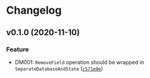 # Changelog

<!--next-version-placeholder-->

## v0.1.0 (2020-11-10)
### Feature
* DM001: `RemoveField` operation should be wrapped in `SeparateDatabaseAndState` ([`c571e0e`](https://github.com/browniebroke/flake8-django-migrations/commit/c571e0e026fbef9ba85782ff562cbdf9c6a763ed))
